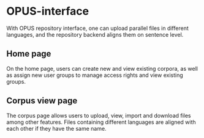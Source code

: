 # OPUS-interface

With OPUS repository interface, one can upload parallel files in different languages, and the repository backend aligns them on sentence level.

## Home page

On the home page, users can create new and view existing corpora, as well as assign new user groups to manage access rights and view existing groups.

## Corpus view page

The corpus page allows users to upload, view, import and download files among other features. Files containing different languages are aligned with each other if they have the same name.
